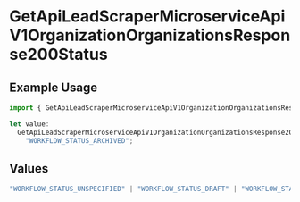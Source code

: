 # GetApiLeadScraperMicroserviceApiV1OrganizationOrganizationsResponse200Status

## Example Usage

```typescript
import { GetApiLeadScraperMicroserviceApiV1OrganizationOrganizationsResponse200Status } from "oppulence-backend-sdk/models/operations";

let value:
  GetApiLeadScraperMicroserviceApiV1OrganizationOrganizationsResponse200Status =
    "WORKFLOW_STATUS_ARCHIVED";
```

## Values

```typescript
"WORKFLOW_STATUS_UNSPECIFIED" | "WORKFLOW_STATUS_DRAFT" | "WORKFLOW_STATUS_ACTIVE" | "WORKFLOW_STATUS_PAUSED" | "WORKFLOW_STATUS_FAILED" | "WORKFLOW_STATUS_COMPLETED" | "WORKFLOW_STATUS_ARCHIVED" | "WORKFLOW_STATUS_PENDING_APPROVAL" | "WORKFLOW_STATUS_VALIDATING" | "WORKFLOW_STATUS_QUOTA_EXCEEDED" | "WORKFLOW_STATUS_WARNING"
```